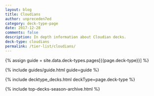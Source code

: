 ```yaml
---
layout: blog
title: Cloudians
author: unpreceden7ed
category: deck-type-page
date: 2017-12-28
comments: false
description: In depth information about Cloudian decks.
deck-type: cloudians
permalink: /tier-list/cloudians/
---
```


{% assign guide = site.data.deck-types.pages[{{page.deck-type}}] %}

{% include guides/guide.html guide=guide %}

{% include decktype_decks.html deckType=page.deck-type %}

{% include top-decks-season-archive.html %}